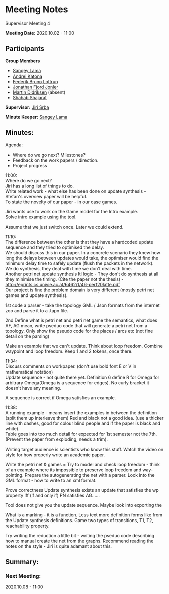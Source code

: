 # Meeting Notes

Supervisor Meeting 4

**Meeting Date:** 2020.10.02 - 11:00

## Participants
**Group Members**
* [Sangey Lama](mailto:slama20@student.aau.dk)
* [Andrei Katona](mailto:akaton20@student.aau.dk)
* [Federik Brunø Lottrup](mailto:fbruna17@student.aau.dk)
* [Jonathan Fjord Jonler](mailto:jjanle17@student.aau.dk)
* [Martin Didriksen](mailto:mdidri15@student.aau.dk) (absent)
* [Shahab Shajarat](mailto:sshaja17@student.aau.dk)

**Supervisor:** [Jiri Srba](mailto:srba@cs.aau.dk)

**Minute Keeper:** [Sangey Lama](mailto:slama20@student.aau.dk)

## Minutes:

Agenda:
* Where do we go next? Milestones?
* Feedback on the work papers / direction.
* Project progress

11:00:  
Where do we go next?  
Jiri has a long list of things to do.  
Write related work - what else has been done on update synthesis - Stefan's overview paper will be helpful.  
To state the novelty of our paper - in our case games.

Jiri wants use to work on the Game model for the Intro example.  
Solve intro example using the tool.

Assume that we just switch once. Later we could extend.

11:10:  
The difference between the other is that they have a hardcoded update sequence and they tried to optimised the delay.  
We should discuss this in our paper. In a concrete scenario they knew how long the delays between updates would take, the optimiser would find the minimum delay time to safely update (flush the packets in the network).    
We do synthesis, they deal with time we don't deal with time.  
Another petri net update synthesis ltl logic - They don't do synthesis at all they minimise the timing. (Cite the paper not the thesis)  - http://eprints.cs.univie.ac.at/6462/1/46-perf20latte.pdf  
Our project is fine the problem domain is very different (mostly petri net games and update synthesis).

1st code a parser - take the topology GML / Json formats from the internet zoo and parse it to a .tapn file.

2nd Define what is petri net and petri net game the semantics, what does AF, AG mean,
write pseduo code that will generate a petri net from a topology. Only show the pseudo code for the places / arcs etc (not fine detail on the parsing)

Make an example that we can't update. Think about loop freedom. Combine waypoint and loop freedom. Keep 1 and 2 tokens, once there.

11:34:  
Discuss comments on workpaper. (don't use bold font E or V in mathematical notation)  
Update sequence - not quite there yet.  Definition 6 define R for Omega for arbitrary Omega(Omega is a sequence for edges). No curly bracket it doesn't have any meaning.

A sequence is correct if Omega satisfies an example.

11:38:  
A running example - means insert the examples in between the definition (split them up interleave them) Red and black not a good idea. (use a thicker line with dashes, good for colour blind people and if the paper is black and white).  
Table goes into too much detail for expected for 1st semester not the 7th. (Prevent the paper from exploding, needs a trim).

Writing target audience is scientists who know this stuff.
Watch the video on style for how properly write an academic paper.

Write the petri net & games =
Try to model and check loop freedom - think of an example where its impossible to preserve loop freedom and way-pointing.
Prepare the autogenerating the net with a parser. Look into the GML format - how to write to an xml format.

Prove correctness
Update synthesis exists an update that satisfies the wp property iff (if and only if) PN satisfies AG......

Tool does not give you the update sequence. Maybe look into exporting the

What is a marking - it is a function. Less text more definition forms like from the Update synthesis definitions. Game two types of transitions, T1, T2, reachability property.

Try writing the reduction a little bit - writing the pseduo code describing how to manual create the net from the graphs.
Recommend reading the notes on the style - Jiri is quite adamant about this.



## Summary:



### Next Meeting:

2020.10.08 - 11:00
